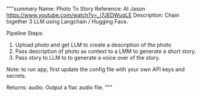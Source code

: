 """_summary_
Name: Photo To Story
Reference: AI Jason https://www.youtube.com/watch?v=_j7JEDWuqLE
Description:
Chain together 3 LLM using Langchain / Hugging Face.

Pipeline Steps:
1. Upload photo and get LLM to create a description of the photo
2. Pass description of photo as context to a LMM to generate a short story.
3. Pass story to LLM to to generate a voice over of the story.

Note: to run app, first update the config file with your own API keys and secrets.

Returns:
    audio: Output a flac audio file.
"""
